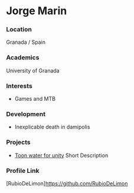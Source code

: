 # Jorge Marin

### Location

Granada / Spain

### Academics

University of Granada

### Interests

- Games and MTB

### Development

- Inexplicable death in damipolis

### Projects

- [Toon water for unity](https://github.com/RubioDeLimon/Toon-Water) Short Description

### Profile Link

[RubioDeLimon]https://github.com/RubioDeLimon
